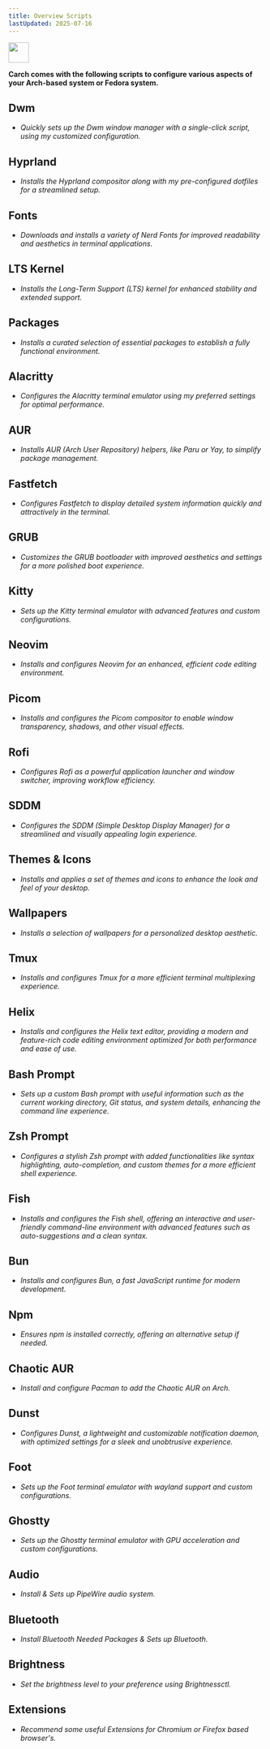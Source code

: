 ```yaml
---
title: Overview Scripts
lastUpdated: 2025-07-16
---
```


<img src="https://cdn-icons-png.flaticon.com/128/3721/3721643.png" width="40" />

**Carch comes with the following scripts to configure various aspects of your Arch-based system or Fedora system.**

## Dwm
- *Quickly sets up the Dwm window manager with a single-click script, using my customized configuration.*

## Hyprland
- *Installs the Hyprland compositor along with my pre-configured dotfiles for a streamlined setup.*

## Fonts
- *Downloads and installs a variety of Nerd Fonts for improved readability and aesthetics in terminal applications.*

## LTS Kernel
- *Installs the Long-Term Support (LTS) kernel for enhanced stability and extended support.*

## Packages
- *Installs a curated selection of essential packages to establish a fully functional environment.*

## Alacritty
- *Configures the Alacritty terminal emulator using my preferred settings for optimal performance.*

## AUR
- *Installs AUR (Arch User Repository) helpers, like Paru or Yay, to simplify package management.*

## Fastfetch
- *Configures Fastfetch to display detailed system information quickly and attractively in the terminal.*

## GRUB
- *Customizes the GRUB bootloader with improved aesthetics and settings for a more polished boot experience.*

## Kitty
- *Sets up the Kitty terminal emulator with advanced features and custom configurations.*

## Neovim
- *Installs and configures Neovim for an enhanced, efficient code editing environment.*

## Picom
- *Installs and configures the Picom compositor to enable window transparency, shadows, and other visual effects.*

## Rofi
- *Configures Rofi as a powerful application launcher and window switcher, improving workflow efficiency.*

## SDDM
- *Configures the SDDM (Simple Desktop Display Manager) for a streamlined and visually appealing login experience.*

## Themes & Icons
- *Installs and applies a set of themes and icons to enhance the look and feel of your desktop.*

## Wallpapers
- *Installs a selection of wallpapers for a personalized desktop aesthetic.*

## Tmux
- *Installs and configures Tmux for a more efficient terminal multiplexing experience.*

## Helix
- *Installs and configures the Helix text editor, providing a modern and feature-rich code editing environment optimized for both performance and ease of use.*

## Bash Prompt
- *Sets up a custom Bash prompt with useful information such as the current working directory, Git status, and system details, enhancing the command line experience.*

## Zsh Prompt
- *Configures a stylish Zsh prompt with added functionalities like syntax highlighting, auto-completion, and custom themes for a more efficient shell experience.*

## Fish 
- *Installs and configures the Fish shell, offering an interactive and user-friendly command-line environment with advanced features such as auto-suggestions and a clean syntax.*

## Bun  
- *Installs and configures Bun, a fast JavaScript runtime for modern development.*  

## Npm  
- *Ensures npm is installed correctly, offering an alternative setup if needed.*  

## Chaotic AUR
- *Install and configure Pacman to add the Chaotic AUR on Arch.*

## Dunst
- *Configures Dunst, a lightweight and customizable notification daemon, with optimized settings for a sleek and unobtrusive experience.*

## Foot
- *Sets up the Foot terminal emulator with wayland support and custom configurations.*

## Ghostty
- *Sets up the Ghostty terminal emulator with GPU acceleration and custom configurations.*

## Audio
- *Install & Sets up PipeWire audio system.*

## Bluetooth
- *Install Bluetooth Needed Packages & Sets up Bluetooth.*

## Brightness 
- *Set the brightness level to your preference using Brightnessctl.* 

## Extensions
- *Recommend some useful Extensions for Chromium or Firefox based browser's.*
